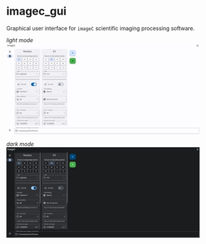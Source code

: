 # imagec_gui

Graphical user interface for `imageC` scientific imaging processing software.

*light mode*
![doc/screen_01.png](doc/screen_01.png)

*dark mode*
![doc/screen_02.png](doc/screen_02.png)